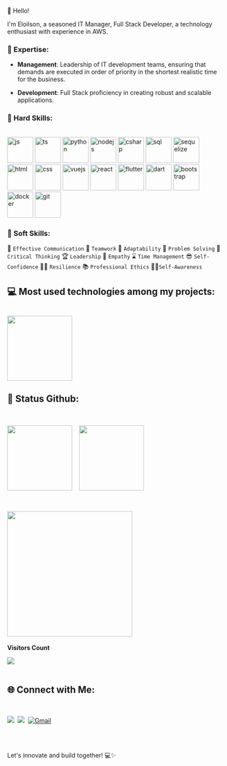 👋 Hello!

I'm Eloilson, a seasoned IT Manager, Full Stack Developer, a technology enthusiast with experience in AWS.

### 🚀 Expertise:

- **Management**:
  Leadership of IT development teams, ensuring that demands are executed in order of priority in the shortest realistic time for the business.

- **Development**:
  Full Stack proficiency in creating robust and scalable applications.

### 🔧 Hard Skills:

 </br>
<div>
    <img alt="js" src="https://github.com/eloilsondosanjos/eloilsondosanjos/assets/59416393/28766f23-878d-48e7-859c-abb9f804edb8" height="60"/>
    <img margin="10" alt="ts" src="https://github.com/eloilsondosanjos/eloilsondosanjos/assets/59416393/97e6f939-856e-4b8b-a92c-250ea1b426df" height="60"/>
    <img alt="python" src="https://github.com/eloilsondosanjos/eloilsondosanjos/assets/59416393/d44a92ad-38a3-47c4-a942-87c812fd7dcc" height="60"/>
    <img alt="nodejs" src="https://github.com/eloilsondosanjos/eloilsondosanjos/assets/59416393/54123c2c-0ce6-4b1a-958f-d86747643ab3" height="60"/>
    <img alt="csharp" src="https://github.com/user-attachments/assets/f14952ad-ed1b-4184-92e9-7a3677110cc4" height="60"/>  
    <img alt="sql" src="https://github.com/eloilsondosanjos/eloilsondosanjos/assets/59416393/0c3e12aa-23c2-44a4-b1d3-7d992abcb8fa" height="60"/>
    <img alt="sequelize" src="https://github.com/eloilsondosanjos/eloilsondosanjos/assets/59416393/a472d89a-55bd-4159-8549-8c7dbd50483d" height="60"/>
    <img alt="html" src="https://github.com/eloilsondosanjos/eloilsondosanjos/assets/59416393/17e6b6de-98e2-492d-a818-8f308bec981f" height="60"/> 
    <img alt="css" src="https://github.com/eloilsondosanjos/eloilsondosanjos/assets/59416393/f5cf9a5f-4fd4-47a7-8de4-0c78028aae02" height="60"/>
    <img alt="vuejs" src="https://github.com/eloilsondosanjos/eloilsondosanjos/assets/59416393/36d83407-2bad-425e-a383-73bc57798cfd" height="60"/>
    <img alt="react" src="https://github.com/eloilsondosanjos/eloilsondosanjos/assets/59416393/472ea319-4ef4-4504-a47c-ef9903156e93" height="60"/>
    <img alt="flutter" src="https://github.com/user-attachments/assets/ccb17b9f-bbbe-4d26-9392-5ea1e0cf3a68" height="60"/>
    <img alt="dart" src="https://github.com/user-attachments/assets/d0add24f-eb3f-459b-a337-3c970435ada0" height="60"/>
    <img alt="bootstrap" src="https://github.com/eloilsondosanjos/eloilsondosanjos/assets/59416393/7176b6a4-7e24-41a2-9b20-bcaf4701eeca" height="60"/>
    <img alt="docker" src="https://github.com/eloilsondosanjos/eloilsondosanjos/assets/59416393/814bb7f2-2b18-4658-916b-9f604b1e0906" height="60"/>
    <img alt="git" src="https://github.com/eloilsondosanjos/eloilsondosanjos/assets/59416393/f57ae2e6-1d57-4907-9464-c9705f58086a" height="60"/>

</br>

### 🌟 Soft Skills:

💬 `Effective Communication`
🤝 `Teamwork`
🔄 `Adaptability`
🤯 `Problem Solving`
🧠 `Critical Thinking`
🏆 `Leadership`
🤗 `Empathy`
⌛ `Time Management`
😎 `Self-Confidence`
🏋️‍♂️ `Resilience`
📚 `Professional Ethics`
🧘‍♂️`Self-Awareness`

## 💻 Most used technologies among my projects:

 </br>

 <img height="150" src="https://github-readme-stats-sigma-flame.vercel.app//api/top-langs/?username=eloilsondosanjos&layout=compact&hide_title=true&theme=gruvbox"/>
 <!--- <img  height="200" src="https://github.com/eloilsondosanjos/eloilsondosanjos/assets/59416393/84d98d64-7302-470a-ba71-c6e5440c0330" min-width="150px" max-width="150px" width="300px" align="right" alt="Computador iuriCode"> -->

## 🎯 Status Github:

</br>

<img height="150" src="https://github-readme-stats-sigma-flame.vercel.app/api?username=eloilsondosanjos&show_icons=true&hide_title=true&theme=gruvbox"/> &nbsp;&nbsp;
<img height="150" src="https://github-readme-streak-stats-cyan-seven.vercel.app/?user=eloilsondosanjos&theme=gruvbox"/>

</br>

<img height="289" src="https://github-readme-activity-graph.vercel.app/graph?username=eloilsondosanjos&bg_color=282828&color=8EC07C&line=FE8019&point=FABD2F&area=true&hide_border=true&hide_title=true)"/> &nbsp;&nbsp;

<div align="left">
  <p align="left"><b>Visitors Count</b></p>  
  <img align="center" src="https://profile-counter.glitch.me/{eloilsondosanjos}/count.svg" />
</div>

</br>

## 🌐 Connect with Me:

</br>

<a href="https://www.linkedin.com/in/eloilsondosanjos" target="_blank"><img src="https://img.shields.io/badge/-LinkedIn-%230077B5?style=for-the-badge&logo=linkedin&logoColor=white"></a>&nbsp;
<a href="https://www.instagram.com/elo_dosanjos" target="_blank"><img src="https://img.shields.io/badge/-Instagram-%23E4405F?style=for-the-badge&logo=instagram&logoColor=white"></a>&nbsp;
<a href="mailto:eloilsondosanjos@gmail.com" target="_blank"><img src="https://img.shields.io/badge/-Gmail-%23333?style=for-the-badge&logo=gmail&logoColor=white" alt="Gmail"></a>

  </div>
  </br>
  </br>

Let's innovate and build together! 💻✨
